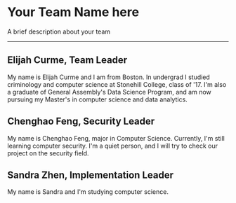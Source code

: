 # Your Team Name here
A brief description about your team


------------------------------------------------------------------------------
## Elijah Curme, Team Leader
My name is Elijah Curme and I am from Boston. In undergrad I studied criminology and computer science at Stonehill College, class of '17. I'm also a graduate of General Assembly's Data Science Program, and am now pursuing my Master's in computer science and data analytics.

## Chenghao Feng, Security Leader
My name is Chenghao Feng, major in Computer Science. Currently, I'm still learning computer security. I'm a quiet person, and I will try to check our project on the security field.


## Sandra Zhen, Implementation Leader
My name is Sandra and I'm studying computer science.
